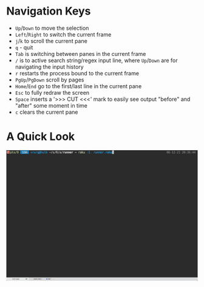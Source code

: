 # Navigation Keys

- `Up`/`Down` to move the selection
- `Left`/`Right` to switch the current frame
- `j`/`k` to scroll the current pane
- `q` - quit
- `Tab` is switching between panes in the current frame
- `/` is to active search string/regex input line, where `Up`/`Down` are for navigating the input history
- `r` restarts the process bound to the current frame
- `PgUp`/`PgDown` scroll by pages
- `Home`/`End` go to the first/last line in the current pane
- `Esc` to fully redraw the screen
- `Space` inserts a '>>> CUT <<<' mark to easily see output "before" and "after" some moment in time
- `c` clears the current pane

# A Quick Look

![Demo Screen](https://raw.githubusercontent.com/vrurg/advent-2021-coloring-the-holiday/main/img/ScreenRecording.gif)
